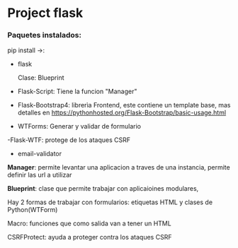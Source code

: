 # Project flask

### Paquetes instalados:
pip install ->:

- flask
  
    Clase: Blueprint
  

- Flask-Script: Tiene la funcion "Manager"
  
- Flask-Bootstrap4: librerìa Frontend, este contiene un template base, mas detalles en https://pythonhosted.org/Flask-Bootstrap/basic-usage.html

- WTForms: Generar y validar de formulario

-Flask-WTF: protege de los ataques CSRF

- email-validator

__Manager__: permite levantar una aplicacion a traves de una instancia, permite definir las url a utilizar

__Blueprint__: clase que permite trabajar con aplicaioines modulares,

Hay 2 formas de trabajar con formularios: etiquetas HTML y clases de Python(WTForm)

Macro: funciones que como salida van a tener un HTML

CSRFProtect: ayuda a proteger contra los ataques CSRF 
